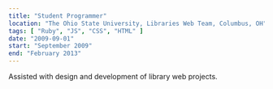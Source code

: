 ```yaml
---
title: "Student Programmer"
location: "The Ohio State University, Libraries Web Team, Columbus, OH"
tags: [ "Ruby", "JS", "CSS", "HTML" ]
date: "2009-09-01"
start: "September 2009"
end: "February 2013"
---
```


Assisted with design and development of library web projects.